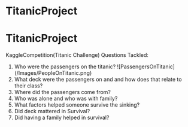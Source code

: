 # TitanicProject
# TitanicProject
KaggleCompetition(Titanic Challenge)
Questions Tackled: 
1. Who were the passengers on the titanic?
![PassengersOnTitanic]
(/Images/PeopleOnTitanic.png)
2. What deck were the passengers on and and how does that relate to their class?
3. Where did the passengers come from?
4. Who was alone and who was with family?
5. What factors helped someone survive the sinking?
6. Did deck mattered in Survival?
7. Did having a family helped in survival?
